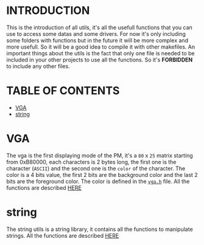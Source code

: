 # INTRODUCTION

This is the introduction of all utils, it's all the usefull functions that you can use to access some datas and some drivers.
For now it's only including some folders with functions but in the future it will be more complex and more usefull. So it will be a good idea to compile it with other makefiles.
An important things about the utils is the fact that only one file is needed to be included in your other projects to use all the functions. So it's **FORBIDDEN** to include any other files.

# TABLE OF CONTENTS

- [VGA](#vga)
- [string](#string)

# VGA <a name="vga"></a>

The vga is the first displaying mode of the PM, it's a `80` x `25` matrix starting from 0xB80000, each characters is 2 bytes long, the first one is the character (`ASCII`) and the second one is the `color` of the character. The color is a 4 bits value, the first 2 bits are the background color and the last 2 bits are the foreground color. The color is defined in the [`vga.h`](../../../src/utils/VGA/VGA.h) file.
All the functions are described [HERE](VGA.md)

# string <a name="string"></a>

The string utils is a string library, it contains all the functions to manipulate strings. All the functions are described [HERE](string.md)
